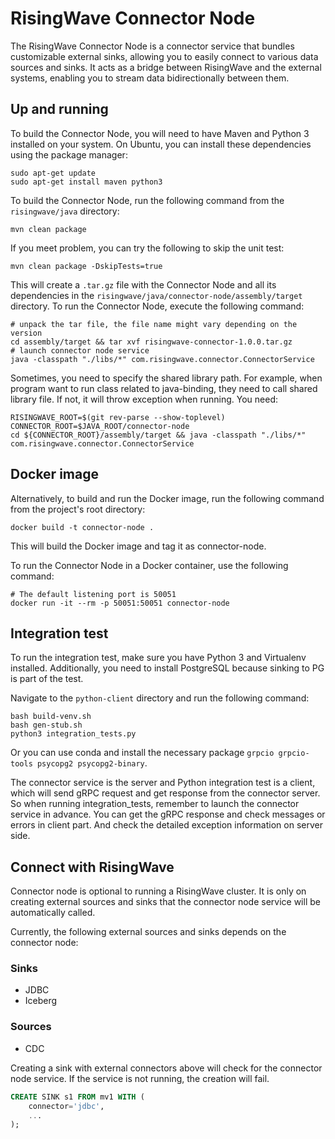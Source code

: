 # RisingWave Connector Node

The RisingWave Connector Node is a connector service that bundles customizable external sinks, allowing you to easily connect to various data sources and sinks. It acts as a bridge between RisingWave and the external systems, enabling you to stream data bidirectionally between them.

## Up and running

To build the Connector Node, you will need to have Maven and Python 3 installed on your system. On Ubuntu, you can install these dependencies using the package manager:

```
sudo apt-get update
sudo apt-get install maven python3
```
To build the Connector Node, run the following command from the `risingwave/java` directory:

```
mvn clean package
```
If you meet problem, you can try the following to skip the unit test:

```
mvn clean package -DskipTests=true
```

This will create a `.tar.gz` file with the Connector Node and all its dependencies in the `risingwave/java/connector-node/assembly/target` directory. To run the Connector Node, execute the following command:

```
# unpack the tar file, the file name might vary depending on the version
cd assembly/target && tar xvf risingwave-connector-1.0.0.tar.gz 
# launch connector node service
java -classpath "./libs/*" com.risingwave.connector.ConnectorService
```

Sometimes, you need to specify the shared library path. For example, when program want to run class related to java-binding, they need to call shared library file. If not, it will throw exception when running. You need:

```
RISINGWAVE_ROOT=$(git rev-parse --show-toplevel)
CONNECTOR_ROOT=$JAVA_ROOT/connector-node
cd ${CONNECTOR_ROOT}/assembly/target && java -classpath "./libs/*" com.risingwave.connector.ConnectorService
```

## Docker image
Alternatively, to build and run the Docker image, run the following command from the project's root directory:

```
docker build -t connector-node .
```

This will build the Docker image and tag it as connector-node.

To run the Connector Node in a Docker container, use the following command:

```
# The default listening port is 50051
docker run -it --rm -p 50051:50051 connector-node
```

## Integration test

To run the integration test, make sure you have Python 3 and Virtualenv installed. Additionally, you need to install PostgreSQL because sinking to PG is part of the test.

Navigate to the `python-client` directory and run the following command:

```
bash build-venv.sh
bash gen-stub.sh
python3 integration_tests.py
```

Or you can use conda and install the necessary package `grpcio grpcio-tools psycopg2 psycopg2-binary`. 

The connector service is the server and Python integration test is a client, which will send gRPC request and get response from the connector server. So when running integration_tests, remember to launch the connector service in advance. You can get the gRPC response and check messages or errors in client part. And check the detailed exception information on server side.

## Connect with RisingWave

Connector node is optional to running a RisingWave cluster. It is only on creating external sources and sinks that the connector node service will be automatically called.

Currently, the following external sources and sinks depends on the connector node:

### Sinks
- JDBC
- Iceberg

### Sources
- CDC

Creating a sink with external connectors above will check for the connector node service. If the service is not running, the creation will fail. 

```sql
CREATE SINK s1 FROM mv1 WITH (
    connector='jdbc',
    ...
);
```

